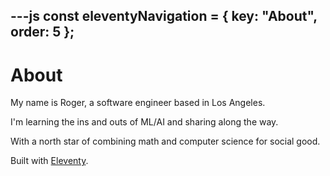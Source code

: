 ---js
const eleventyNavigation = {
	key: "About",
	order: 5
};
---
# About

My name is Roger, a software engineer based in Los Angeles.

I'm learning the ins and outs of ML/AI and sharing along the way.

With a north star of combining math and computer science for social good.

Built with [Eleventy](https://www.11ty.dev/).
